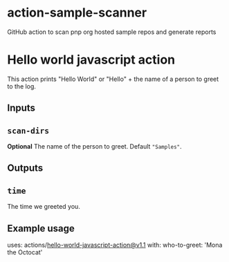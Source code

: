 # action-sample-scanner
GitHub action to scan pnp org hosted sample repos and generate reports

# Hello world javascript action

This action prints "Hello World" or "Hello" + the name of a person to greet to the log.

## Inputs

## `scan-dirs`

**Optional** The name of the person to greet. Default `"Samples"`.

## Outputs

## `time`

The time we greeted you.

## Example usage

uses: actions/hello-world-javascript-action@v1.1
with:
  who-to-greet: 'Mona the Octocat'